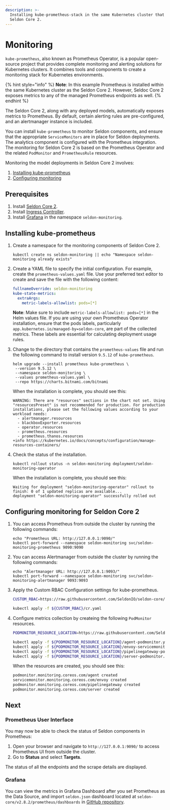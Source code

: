 ```yaml
---
description: >-
  Installing kube-prometheus-stack in the same Kubernetes cluster that hosts the
  Seldon Core 2.
---
```


# Monitoring

`kube-prometheus`, also known as Prometheus Operator, is a popular open-source project that provides complete monitoring and alerting solutions for Kubernetes clusters. It combines tools and components to create a monitoring stack for Kubernetes environments.

{% hint style="info" %}
**Note**: In this example Prometheus is installed within the same Kubernetes cluster as the Seldon Core 2. However, Seldoc Core 2 exposes metrics to any of the managed Prometheus endpoints as well.
{% endhint %}

The Seldon Core 2, along with any deployed models, automatically exposes metrics to Prometheus. By default, certain alerting rules are pre-configured, and an alertmanager instance is included.

You can install `kube-prometheus` to monitor Seldon components, and ensure that the appropriate `ServiceMonitors` are in place for Seldon deployments. The analytics component is configured with the Prometheus integration. The monitoring for Seldon Core 2 is based on the Prometheus Operator and the related `PodMonitor` and `PrometheusRule` resources.

Monitoring the model deployments in Seldon Core 2 involves:

1. [Installing kube-prometheus](observability.md#installing-kube-prometheus)
2. [Configuring monitoring](observability.md#configuring-monitoring-for-seldon-core-2)

## Prerequisites

1. Install [Seldon Core 2](../installation/production-environment/).
2. Install [Ingress Controller](../installation/production-environment/ingress-controller/).
3. Install [Grafana](https://grafana.com/docs/grafana/latest/setup-grafana/installation/helm/) in the namespace `seldon-monitoring`.

## Installing kube-prometheus

1.  Create a namespace for the monitoring components of Seldon Core 2.

    ```
    kubectl create ns seldon-monitoring || echo "Namespace seldon-monitoring already exists"
    ```
4.  Create a YAML file to specify the initial configuration. For example, create the `prometheus-values.yaml` file. Use your preferred text editor to create and save the file with the following content:

    ```yaml
    fullnameOverride: seldon-monitoring
    kube-state-metrics:
      extraArgs:
        metric-labels-allowlist: pods=[*]
    ```

    **Note**: Make sure to include `metric-labels-allowlist: pods=[*]` in the Helm values file. If you are using your own Prometheus Operator installation, ensure that the pods labels, particularly `app.kubernetes.io/managed-by=seldon-core`, are part of the collected metrics. These labels are essential for calculating deployment usage rules.
5.  Change to the directory that contains the `prometheus-values` file and run the following command to install version `9.5.12` of `kube-prometheus`.

    ```
    helm upgrade --install prometheus kube-prometheus \
     --version 9.5.12 \
     --namespace seldon-monitoring \
     --values prometheus-values.yaml \
     --repo https://charts.bitnami.com/bitnami
    ```

    When the installation is complete, you should see this:

    ```
    WARNING: There are "resources" sections in the chart not set. Using "resourcesPreset" is not recommended for production. For production installations, please set the following values according to your workload needs:
      - alertmanager.resources
      - blackboxExporter.resources
      - operator.resources
      - prometheus.resources
      - prometheus.thanos.resources
    +info https://kubernetes.io/docs/concepts/configuration/manage-resources-containers/

    ```
6.  Check the status of the installation.

    ```
    kubectl rollout status -n seldon-monitoring deployment/seldon-monitoring-operator
    ```

    When the installation is complete, you should see this:

    ```
    Waiting for deployment "seldon-monitoring-operator" rollout to finish: 0 of 1 updated replicas are available...
    deployment "seldon-monitoring-operator" successfully rolled out
    ```

## Configuring monitoring for Seldon Core 2

1.  You can access Prometheus from outside the cluster by running the following commands:

    ```
    echo "Prometheus URL: http://127.0.0.1:9090/"
    kubectl port-forward --namespace seldon-monitoring svc/seldon-monitoring-prometheus 9090:9090
    ```
2.  You can access Alertmanager from outside the cluster by running the following commands:

    ```
    echo "Alertmanager URL: http://127.0.0.1:9093/"
    kubectl port-forward --namespace seldon-monitoring svc/seldon-monitoring-alertmanager 9093:9093
    ```
3.  Apply the Custom RBAC Configuration settings for kube-prometheus.
    ```bash
    CUSTOM_RBAC=https://raw.githubusercontent.com/SeldonIO/seldon-core/v2.8.2/prometheus/rbac

    kubectl apply -f ${CUSTOM_RBAC}/cr.yaml
    ```
4.  Configure metrics collection by createing the following `PodMonitor` resources.
    ```bash
    PODMONITOR_RESOURCE_LOCATION=https://raw.githubusercontent.com/SeldonIO/seldon-core/v2.8.2/prometheus/monitors

    kubectl apply -f ${PODMONITOR_RESOURCE_LOCATION}/agent-podmonitor.yaml
    kubectl apply -f ${PODMONITOR_RESOURCE_LOCATION}/envoy-servicemonitor.yaml
    kubectl apply -f ${PODMONITOR_RESOURCE_LOCATION}/pipelinegateway-podmonitor.yaml
    kubectl apply -f ${PODMONITOR_RESOURCE_LOCATION}/server-podmonitor.yaml
    ```
    When the resources are created, you should see this:
    ```bash
    podmonitor.monitoring.coreos.com/agent created
    servicemonitor.monitoring.coreos.com/envoy created
    podmonitor.monitoring.coreos.com/pipelinegateway created
    podmonitor.monitoring.coreos.com/server created
    ```  
## Next

### Prometheus User Interface
You may now be able to check the status of Seldon components in Prometheus:
1. Open your browser and navigate to `http://127.0.0.1:9090/` to access Prometheus UI from outside the cluster.
1. Go to **Status** and select **Targets**.

The status of all the endpoints and the scrape details are displayed.

### Grafana
You can view the metrics in Grafana Dashboard after you set Prometheus as the Data Source, and import `seldon.json` dashboard located at `seldon-core/v2.8.2/prometheus/dashboards` in [GitHub repository](https://github.com/SeldonIO/seldon-core/tree/v2/prometheus/dashboards).
